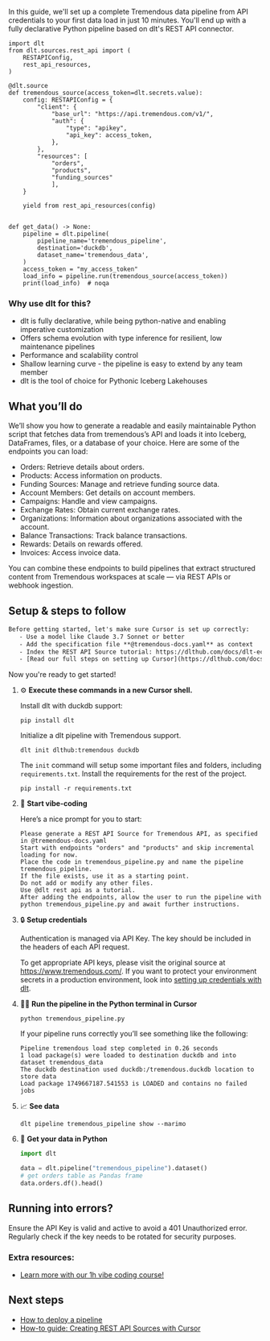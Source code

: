 In this guide, we'll set up a complete Tremendous data pipeline from API credentials to your first data load in just 10 minutes. You'll end up with a fully declarative Python pipeline based on dlt's REST API connector.

```python-outcome
import dlt
from dlt.sources.rest_api import (
    RESTAPIConfig,
    rest_api_resources,
)

@dlt.source
def tremendous_source(access_token=dlt.secrets.value):
    config: RESTAPIConfig = {
        "client": {
            "base_url": "https://api.tremendous.com/v1/",
            "auth": {
                "type": "apikey",
                "api_key": access_token,
            },
        },
        "resources": [
            "orders",
            "products",
            "funding_sources"
            ],
    }

    yield from rest_api_resources(config)


def get_data() -> None:
    pipeline = dlt.pipeline(
        pipeline_name='tremendous_pipeline',
        destination='duckdb',
        dataset_name='tremendous_data', 
    )
    access_token = "my_access_token"
    load_info = pipeline.run(tremendous_source(access_token))
    print(load_info)  # noqa
```

### Why use dlt for this?

- dlt is fully declarative, while being python-native and enabling imperative customization
- Offers schema evolution with type inference for resilient, low maintenance pipelines
- Performance and scalability control
- Shallow learning curve - the pipeline is easy to extend by any team member
- dlt is the tool of choice for Pythonic Iceberg Lakehouses

## What you’ll do

We’ll show you how to generate a readable and easily maintainable Python script that fetches data from tremendous’s API and loads it into Iceberg, DataFrames, files, or a database of your choice. Here are some of the endpoints you can load:

- Orders: Retrieve details about orders.
- Products: Access information on products.
- Funding Sources: Manage and retrieve funding source data.
- Account Members: Get details on account members.
- Campaigns: Handle and view campaigns.
- Exchange Rates: Obtain current exchange rates.
- Organizations: Information about organizations associated with the account.
- Balance Transactions: Track balance transactions.
- Rewards: Details on rewards offered.
- Invoices: Access invoice data.

You can combine these endpoints to build pipelines that extract structured content from Tremendous workspaces at scale — via REST APIs or webhook ingestion.

## Setup & steps to follow

```default
Before getting started, let's make sure Cursor is set up correctly:
   - Use a model like Claude 3.7 Sonnet or better
   - Add the specification file **@tremendous-docs.yaml** as context
   - Index the REST API Source tutorial: https://dlthub.com/docs/dlt-ecosystem/verified-sources/rest_api/ and add it to context as **@dlt rest api**
   - [Read our full steps on setting up Cursor](https://dlthub.com/docs/dlt-ecosystem/llm-tooling/cursor-restapi#23-configuring-cursor-with-documentation)
```

Now you're ready to get started! 

1. ⚙️ **Execute these commands in a new Cursor shell.**
    
    Install dlt with duckdb support:
    ```shell
    pip install dlt
    ```

    Initialize a dlt pipeline with Tremendous support.
    ```shell
    dlt init dlthub:tremendous duckdb
    ```

    The `init` command will setup some important files and folders, including `requirements.txt`. Install the requirements for the rest of the project.
    ```shell
    pip install -r requirements.txt
    ```
    
2. 🤠 **Start vibe-coding**
    
    Here’s a nice prompt for you to start: 
    
    ```prompt
    Please generate a REST API Source for Tremendous API, as specified in @tremendous-docs.yaml 
    Start with endpoints "orders" and "products" and skip incremental loading for now. 
    Place the code in tremendous_pipeline.py and name the pipeline tremendous_pipeline. 
    If the file exists, use it as a starting point. 
    Do not add or modify any other files. 
    Use @dlt rest api as a tutorial. 
    After adding the endpoints, allow the user to run the pipeline with python tremendous_pipeline.py and await further instructions.
    ```

    
3. 🔒 **Setup credentials** 
    
    Authentication is managed via API Key. The key should be included in the headers of each API request.
    
    To get appropriate API keys, please visit the original source at https://www.tremendous.com/.
    If you want to protect your environment secrets in a production environment, look into [setting up credentials with dlt](https://dlthub.com/docs/walkthroughs/add_credentials).
    
4. 🏃‍♀️ **Run the pipeline in the Python terminal in Cursor**
    
    ```shell
    python tremendous_pipeline.py
    ```
    
    If your pipeline runs correctly you’ll see something like the following:
    
    ```shell
    Pipeline tremendous load step completed in 0.26 seconds
    1 load package(s) were loaded to destination duckdb and into dataset tremendous_data
    The duckdb destination used duckdb:/tremendous.duckdb location to store data
    Load package 1749667187.541553 is LOADED and contains no failed jobs
    ```
    
5. 📈 **See data**
    
    ```shell
    dlt pipeline tremendous_pipeline show --marimo
    ```
    
6. 🐍 **Get your data in Python**
    
    ```python
    import dlt

   data = dlt.pipeline("tremendous_pipeline").dataset()
   # get orders table as Pandas frame
   data.orders.df().head()
    ```

## Running into errors?

Ensure the API Key is valid and active to avoid a 401 Unauthorized error. Regularly check if the key needs to be rotated for security purposes.

### Extra resources:

- [Learn more with our 1h vibe coding course!](https://www.youtube.com/watch?v=GGid70rnJuM)

## Next steps

- [How to deploy a pipeline](https://dlthub.com/docs/walkthroughs/deploy-a-pipeline)
- [How-to guide: Creating REST API Sources with Cursor](https://dlthub.com/docs/dlt-ecosystem/llm-tooling/cursor-restapi)